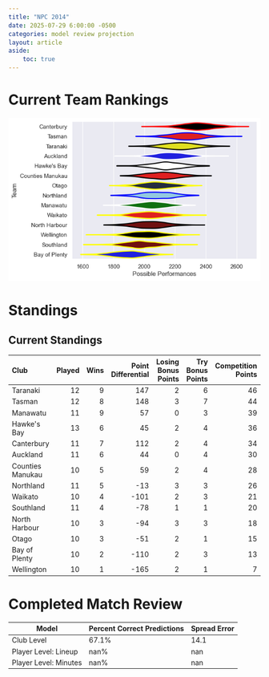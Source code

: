 ```yaml
---  
title: "NPC 2014"  
date: 2025-07-29 6:00:00 -0500  
categories: model review projection  
layout: article  
aside:  
    toc: true  
---
```

# Current Team Rankings


![Club Rankings](plots/rankings_NPC_2014.png)
# Standings

## Current Standings


| Club             |   Played |   Wins |   Point Differential |   Losing Bonus Points |   Try Bonus Points |   Competition Points |
|:-----------------|---------:|-------:|---------------------:|----------------------:|-------------------:|---------------------:|
| Taranaki         |       12 |      9 |                  147 |                     2 |                  6 |                   46 |
| Tasman           |       12 |      8 |                  148 |                     3 |                  7 |                   44 |
| Manawatu         |       11 |      9 |                   57 |                     0 |                  3 |                   39 |
| Hawke's Bay      |       13 |      6 |                   45 |                     2 |                  4 |                   36 |
| Canterbury       |       11 |      7 |                  112 |                     2 |                  4 |                   34 |
| Auckland         |       11 |      6 |                   44 |                     0 |                  4 |                   30 |
| Counties Manukau |       10 |      5 |                   59 |                     2 |                  4 |                   28 |
| Northland        |       11 |      5 |                  -13 |                     3 |                  3 |                   26 |
| Waikato          |       10 |      4 |                 -101 |                     2 |                  3 |                   21 |
| Southland        |       11 |      4 |                  -78 |                     1 |                  1 |                   20 |
| North Harbour    |       10 |      3 |                  -94 |                     3 |                  3 |                   18 |
| Otago            |       10 |      3 |                  -51 |                     2 |                  1 |                   15 |
| Bay of Plenty    |       10 |      2 |                 -110 |                     2 |                  3 |                   13 |
| Wellington       |       10 |      1 |                 -165 |                     2 |                  1 |                    7 |



# Completed Match Review


| Model | Percent Correct Predictions | Spread Error |
| ------ | ------ | ------ |
| Club Level | 67.1% | 14.1 |
| Player Level: Lineup | nan% | nan |
| Player Level: Minutes | nan% | nan |

